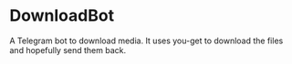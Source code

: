 # DownloadBot
A Telegram bot to download media. It uses you-get to download the files and hopefully send them back.
